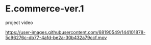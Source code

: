 # E.commerce-ver.1
project video 


https://user-images.githubusercontent.com/68190549/144101878-5c96276c-db77-4afd-be2a-30b432a79ccf.mov

